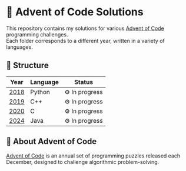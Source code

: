 # 🎄 Advent of Code Solutions

This repository contains my solutions for various [Advent of Code](https://adventofcode.com/) programming challenges.  
Each folder corresponds to a different year, written in a variety of languages.

## 📂 Structure
| Year | Language | Status |
|------|-----------|--------|
| [2018](./AdventOfCode2018) | Python | ⚙️ In progress |
| [2019](./AdventOfCode2019) | C++ | ⚙️ In progress |
| [2020](./AdventOfCode2020) | C | ⚙️ In progress |
| [2024](./AdventOfCode2024) | Java | ⚙️ In progress |

## 🧠 About Advent of Code
[Advent of Code](https://adventofcode.com/) is an annual set of programming puzzles released each December, designed to challenge algorithmic problem-solving.

